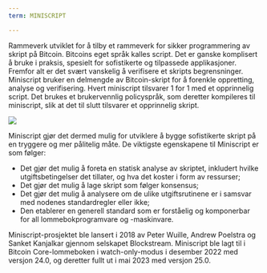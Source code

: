 ```yaml
---
term: MINISCRIPT

---
```

Rammeverk utviklet for å tilby et rammeverk for sikker programmering av skript på Bitcoin. Bitcoins eget språk kalles script. Det er ganske komplisert å bruke i praksis, spesielt for sofistikerte og tilpassede applikasjoner. Fremfor alt er det svært vanskelig å verifisere et skripts begrensninger. Miniscript bruker en delmengde av Bitcoin-skript for å forenkle oppretting, analyse og verifisering. Hvert miniscript tilsvarer 1 for 1 med et opprinnelig script. Det brukes et brukervennlig policyspråk, som deretter kompileres til miniscript, slik at det til slutt tilsvarer et opprinnelig skript.

![](../../dictionnaire/assets/30.webp)

Miniscript gjør det dermed mulig for utviklere å bygge sofistikerte skript på en tryggere og mer pålitelig måte. De viktigste egenskapene til Miniscript er som følger:


- Det gjør det mulig å foreta en statisk analyse av skriptet, inkludert hvilke utgiftsbetingelser det tillater, og hva det koster i form av ressurser;
- Det gjør det mulig å lage skript som følger konsensus;
- Det gjør det mulig å analysere om de ulike utgiftsrutinene er i samsvar med nodenes standardregler eller ikke;
- Den etablerer en generell standard som er forståelig og komponerbar for all lommebokprogramvare og -maskinvare.

Miniscript-prosjektet ble lansert i 2018 av Peter Wuille, Andrew Poelstra og Sanket Kanjalkar gjennom selskapet Blockstream. Miniscript ble lagt til i Bitcoin Core-lommeboken i watch-only-modus i desember 2022 med versjon 24.0, og deretter fullt ut i mai 2023 med versjon 25.0.